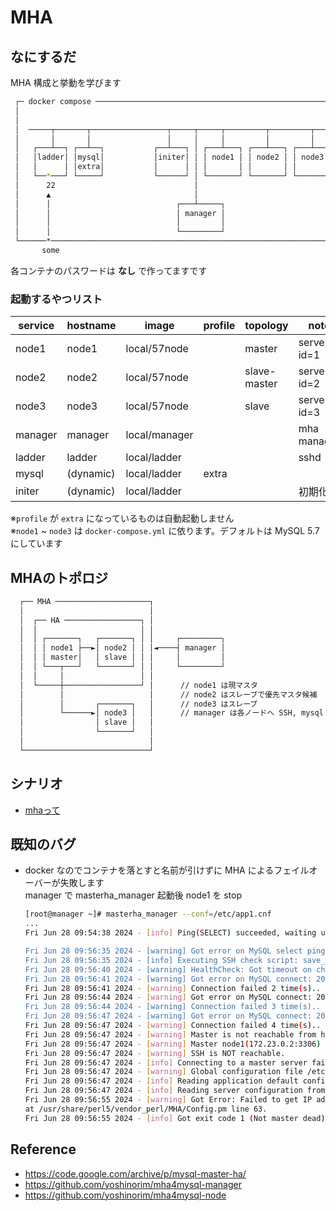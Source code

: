 # MHA
## なにするだ
MHA 構成と挙動を学びます

```sh
 ┌─ docker compose ──────────────────────────────────────────────────────┐ 
 │                                                                       │ 
 │                                                                       │ 
 │  ─────┬───────┬─────────────────┬─────┬─────┬─────────┬─────────┬──── │ 
 │       │       │                 │     │     │         │         │     │ 
 │   ┌───┴──┐ ┌──┴──┐           ┌──┴───┐ │ ┌───┴───┐ ┌───┴───┐ ┌───┴───┐ │ 
 │   │ladder│ │mysql│           │initer│ │ │ node1 │ │ node2 │ │ node3 │ │ 
 │   │      │ │extra│           │      │ │ │       │ │       │ │       │ │ 
 │   └──*───┘ └─────┘           └──────┘ │ └───────┘ └───────┘ └───────┘ │ 
 │      22                               │                               │ 
 │      ▲                                │                               │ 
 │      │                            ┌───┴─────┐                         │ 
 │      │                            │ manager │                         │ 
 │      │                            │         │                         │ 
 │      │                            └─────────┘                         │ 
 └──────*────────────────────────────────────────────────────────────────┘ 
       some                                                                
```
各コンテナのパスワードは **なし** で作ってますです  

### 起動するやつリスト 
| service | hostname  | image         | profile | topology     | note        |
| ------- | --------- | ------------- | ------- | ------------ | ----------- |
| node1   | node1     | local/57node  |         | master       | server-id=1 |
| node2   | node2     | local/57node  |         | slave-master | server-id=2 |
| node3   | node3     | local/57node  |         | slave        | server-id=3 |
| manager | manager   | local/manager |         |              | mha manager |
| ladder  | ladder    | local/ladder  |         |              | sshd        |
| mysql   | (dynamic) | local/ladder  | extra   |              |             |
| initer  | (dynamic) | local/ladder  |         |              | 初期化用    |

※`profile` が `extra` になっているものは自動起動しません  
※`node1` ~ `node3` は `docker-compose.yml` に依ります。デフォルトは MySQL 5.7 にしています


## MHAのトポロジ
```sh
  ┌── MHA ─────────────────────┐                 
  │                            │                 
  │  ┌── HA ─────────────────┐ │                 
  │  │                       │ │                 
  │  │ ┌───────┐   ┌───────┐ │ │     ┌─────────┐ 
  │  │ │ node1 ├──►│ node2 │ │ │◄────┤ manager │ 
  │  │ │ master│   │ slave │ │ │     │         │ 
  │  │ └───┬───┘   └───────┘ │ │     └─────────┘ 
  │  │     │                 │ │                 
  │  └─────┼─────────────────┘ │      // node1 は現マスタ
  │        │                   │      // node2 はスレーブで優先マスタ候補
  │        │       ┌───────┐   │      // node3 はスレーブ
  │        └──────►│ node3 │   │      // manager は各ノードへ SSH, mysql で接続する
  │                │ slave │   │                 
  │                └───────┘   │                 
  │                            │                 
  └────────────────────────────┘                 
```



## シナリオ
 * [mhaって](./scenario01/README.md)

## 既知のバグ
* docker なのでコンテナを落とすと名前が引けずに MHA によるフェイルオーバーが失敗します  
  manager で masterha_manager 起動後 node1 を stop
  ```sh
  [root@manager ~]# masterha_manager --conf=/etc/app1.cnf 
  ...
  Fri Jun 28 09:54:38 2024 - [info] Ping(SELECT) succeeded, waiting until MySQL doesn't respond..

  Fri Jun 28 09:56:35 2024 - [warning] Got error on MySQL select ping: 2006 (MySQL server has gone away)
  Fri Jun 28 09:56:35 2024 - [info] Executing SSH check script: save_binary_logs --command=test --start_pos=4 --binlog_dir=/var/lib/mysql,/var/log/mysql --output_file=/usr/local/mha/save_binary_logs_test --manager_version=0.58 --binlog_prefix=node1-bin
  Fri Jun 28 09:56:40 2024 - [warning] HealthCheck: Got timeout on checking SSH connection to node1! at /usr/share/perl5/vendor_perl/MHA/HealthCheck.pm line 343.
  Fri Jun 28 09:56:41 2024 - [warning] Got error on MySQL connect: 2003 (Can't connect to MySQL server on '172.23.0.2' (4))
  Fri Jun 28 09:56:41 2024 - [warning] Connection failed 2 time(s)..
  Fri Jun 28 09:56:44 2024 - [warning] Got error on MySQL connect: 2003 (Can't connect to MySQL server on '172.23.0.2' (4))
  Fri Jun 28 09:56:44 2024 - [warning] Connection failed 3 time(s)..
  Fri Jun 28 09:56:47 2024 - [warning] Got error on MySQL connect: 2003 (Can't connect to MySQL server on '172.23.0.2' (4))
  Fri Jun 28 09:56:47 2024 - [warning] Connection failed 4 time(s)..
  Fri Jun 28 09:56:47 2024 - [warning] Master is not reachable from health checker!
  Fri Jun 28 09:56:47 2024 - [warning] Master node1(172.23.0.2:3306) is not reachable!
  Fri Jun 28 09:56:47 2024 - [warning] SSH is NOT reachable.
  Fri Jun 28 09:56:47 2024 - [info] Connecting to a master server failed. Reading configuration file /etc/masterha_default.cnf and /etc/app1.cnf again, and trying to connect to all servers to check server status..
  Fri Jun 28 09:56:47 2024 - [warning] Global configuration file /etc/masterha_default.cnf not found. Skipping.
  Fri Jun 28 09:56:47 2024 - [info] Reading application default configuration from /etc/app1.cnf..
  Fri Jun 28 09:56:47 2024 - [info] Reading server configuration from /etc/app1.cnf..
  Fri Jun 28 09:56:55 2024 - [warning] Got Error: Failed to get IP address on host node1: Name or service not known
  at /usr/share/perl5/vendor_perl/MHA/Config.pm line 63.
  Fri Jun 28 09:56:55 2024 - [info] Got exit code 1 (Not master dead).
  ```

## Reference
* https://code.google.com/archive/p/mysql-master-ha/
* https://github.com/yoshinorim/mha4mysql-manager
* https://github.com/yoshinorim/mha4mysql-node
